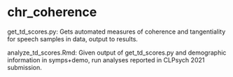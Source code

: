 # chr_coherence

get_td_scores.py: Gets automated measures of coherence and tangentiality for speech samples in data, output to results.

analyze_td_scores.Rmd: Given output of get_td_scores.py and demographic information in symps+demo, run analyses reported in CLPsych 2021 submission.
